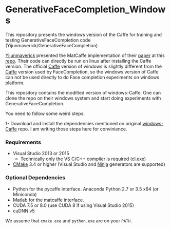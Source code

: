 # GenerativeFaceCompletion_Windows
This repository presents the windows version of the Caffe for training and testing GenerativeFaceCompletion code (Yijunmaverick/GenerativeFaceCompletion)

[Yijunmaverick]() presented the MatCaffe implementation of their [paper](http://openaccess.thecvf.com/content_cvpr_2017/papers/Li_Generative_Face_Completion_CVPR_2017_paper.pdf) at this [repo](https://github.com/Yijunmaverick/GenerativeFaceCompletion). Their code can directly be run on linux after installing the Caffe version. The official [Caffe](https://github.com/BVLC/caffe/tree/windows) version of windows is slightly different from the [Caffe](https://github.com/Yijunmaverick/GenerativeFaceCompletion/tree/master/include/caffe) version used by FaceCompletion, so the windows version of Caffe can not be used directly to do Face completion experiments on windows platform.

This repository contains the modified version of windows-Caffe. One can clone the repo on their windows system and start doing experiments with GenerativeFaceCompletion.

You need to follow some weird steps:

1- Download and install the dependencies mentioned on original [windows-Caffe](https://github.com/BVLC/caffe/tree/windows) repo. I am writing those steps here for convinience.

### Requirements

 - Visual Studio 2013 or 2015
     - Technically only the VS C/C++ compiler is required (cl.exe)
 - [CMake](https://cmake.org/) 3.4 or higher (Visual Studio and [Ninja](https://ninja-build.org/) generators are supported)

### Optional Dependencies

 - Python for the pycaffe interface. Anaconda Python 2.7 or 3.5 x64 (or Miniconda)
 - Matlab for the matcaffe interface.
 - CUDA 7.5 or 8.0 (use CUDA 8 if using Visual Studio 2015)
 - cuDNN v5

 We assume that `cmake.exe` and `python.exe` are on your `PATH`.
 
 
